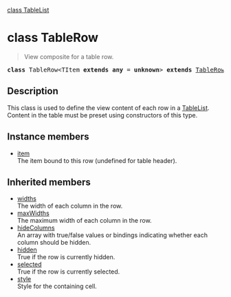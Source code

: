 [class TableList](TableList.md)

# class TableRow

> View composite for a table row.

<pre class="docgen_signature"><b>class</b> TableRow&lt;TItem <b>extends</b> <b>any</b> = <b>unknown</b>&gt; <b>extends</b> <a href="TableRow_base.md">TableRow_base</a>;</pre>

## Description

This class is used to define the view content of each row in a [TableList](TableList.md). Content in the table must be preset using constructors of this type.

## Instance members

- [<!--{ref:property}-->item](TableRow_item.md) \
    The item bound to this row (undefined for table header).

## Inherited members

- [<!--{ref:property}-->widths](TableRow_base_widths.md) \
    The width of each column in the row.
- [<!--{ref:property}-->maxWidths](TableRow_base_maxWidths.md) \
    The maximum width of each column in the row.
- [<!--{ref:property}-->hideColumns](TableRow_base_hideColumns.md) \
    An array with true/false values or bindings indicating whether each column should be hidden.
- [<!--{ref:property}-->hidden](TableRow_base_hidden.md) \
    True if the row is currently hidden.
- [<!--{ref:property}-->selected](TableRow_base_selected.md) \
    True if the row is currently selected.
- [<!--{ref:property}-->style](TableRow_base_style.md) \
    Style for the containing cell.